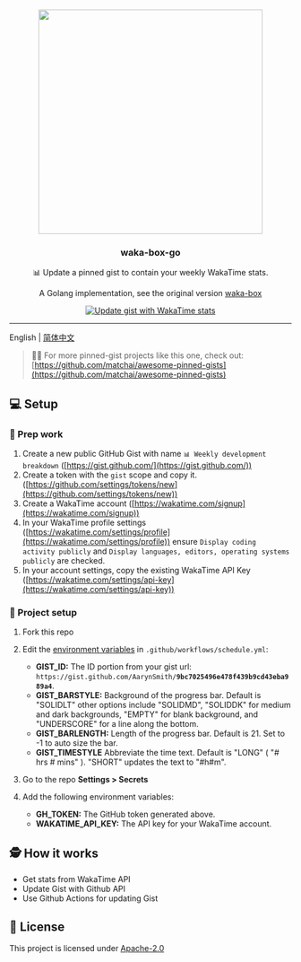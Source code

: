 #

<p align="center">
  <img width="400" src="https://user-images.githubusercontent.com/8252317/83985147-9afb2800-a96a-11ea-9841-eec3a1f61d75.png">
  <h3 align="center">waka-box-go</h3>
  <p align="center">📊 Update a pinned gist to contain your weekly WakaTime stats. </p>
  <p align="center">  A Golang implementation, see the original version  <a href="https://github.com/matchai/waka-box">waka-box</a>
   <p align="center">
    <a href="https://github.com/AarynSmith/waka-box-go/workflows/Update%20gist%20with%20WakaTime%20stats/badge.svg?branch=master"><img src="https://github.com/AarynSmith/waka-box-go/workflows/Update%20gist%20with%20WakaTime%20stats/badge.svg?branch=master" alt="Update gist with WakaTime stats"></a>
  </p>
</p>

---

English | [简体中文](./README_zh.md)

> 📌✨ For more pinned-gist projects like this one, check out: [https://github.com/matchai/awesome-pinned-gists](https://github.com/matchai/awesome-pinned-gists)

## 💻 Setup

### 🎒 Prep work

1. Create a new public GitHub Gist with name `📊 Weekly development breakdown` ([https://gist.github.com/](https://gist.github.com/))
1. Create a token with the `gist` scope and copy it. ([https://github.com/settings/tokens/new](https://github.com/settings/tokens/new))
1. Create a WakaTime account ([https://wakatime.com/signup](https://wakatime.com/signup))
1. In your WakaTime profile settings ([https://wakatime.com/settings/profile](https://wakatime.com/settings/profile)) ensure `Display coding activity publicly` and `Display languages, editors, operating systems publicly` are checked.
1. In your account settings, copy the existing WakaTime API Key ([https://wakatime.com/settings/api-key](https://wakatime.com/settings/api-key))

### 🚀 Project setup

1. Fork this repo
1. Edit the [environment variables](https://github.com/AarynSmith/waka-box-go/blob/master/.github/workflows/schedule.yml#L19-22) in `.github/workflows/schedule.yml`:

   - **GIST_ID:** The ID portion from your gist url: `https://gist.github.com/AarynSmith/`**`9bc7025496e478f439b9cd43eba989a4`**.
   - **GIST_BARSTYLE:** Background of the progress bar. Default is "SOLIDLT" other options include "SOLIDMD", "SOLIDDK" for medium and dark backgrounds, "EMPTY" for blank background, and "UNDERSCORE" for a line along the bottom.
   - **GIST_BARLENGTH:** Length of the progress bar. Default is 21. Set to -1 to auto size the bar.
   - **GIST_TIMESTYLE** Abbreviate the time text. Default is "LONG" ( "# hrs # mins" ). "SHORT" updates the text to "#h#m".

1. Go to the repo **Settings > Secrets**
1. Add the following environment variables:
   - **GH_TOKEN:** The GitHub token generated above.
   - **WAKATIME_API_KEY:** The API key for your WakaTime account.

## 🕵️ How it works

- Get stats from  WakaTime API
- Update Gist with Github API
- Use Github Actions for updating Gist  

## 📄 License

This project is licensed under [Apache-2.0](./LICENSE)
